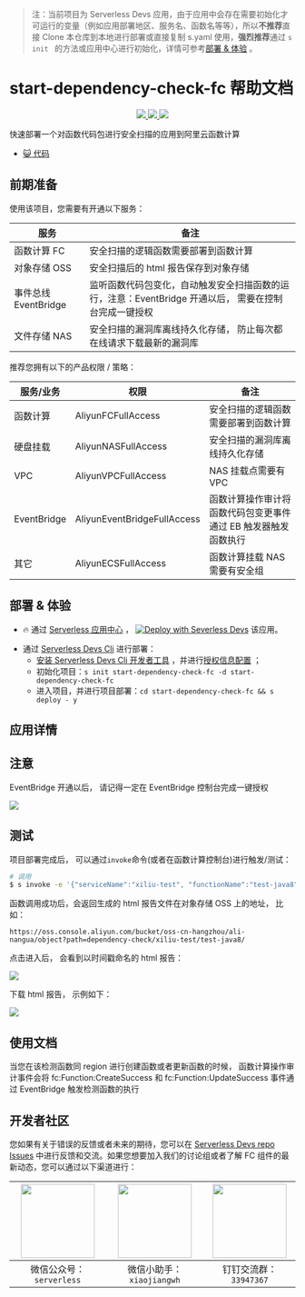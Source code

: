 > 注：当前项目为 Serverless Devs 应用，由于应用中会存在需要初始化才可运行的变量（例如应用部署地区、服务名、函数名等等），所以**不推荐**直接 Clone 本仓库到本地进行部署或直接复制 s.yaml 使用，**强烈推荐**通过 `s init ` 的方法或应用中心进行初始化，详情可参考[部署 & 体验](#部署--体验) 。

# start-dependency-check-fc 帮助文档

<p align="center" class="flex justify-center">
    <a href="https://www.serverless-devs.com" class="ml-1">
    <img src="http://editor.devsapp.cn/icon?package=start-dependency-check-fc&type=packageType">
  </a>
  <a href="http://www.devsapp.cn/details.html?name=start-dependency-check-fc" class="ml-1">
    <img src="http://editor.devsapp.cn/icon?package=start-dependency-check-fc&type=packageVersion">
  </a>
  <a href="http://www.devsapp.cn/details.html?name=start-dependency-check-fc" class="ml-1">
    <img src="http://editor.devsapp.cn/icon?package=start-dependency-check-fc&type=packageDownload">
  </a>
</p>

<description>

快速部署一个对函数代码包进行安全扫描的应用到阿里云函数计算

</description>

<codeUrl>

- [:smiley_cat: 代码](https://github.com/devsapp/start-dependency-check-fc/tree/main/src)

</codeUrl>
<preview>

</preview>

## 前期准备

使用该项目，您需要有开通以下服务：

<service>

| 服务                 | 备注                                                                                                  |
| -------------------- | ----------------------------------------------------------------------------------------------------- |
| 函数计算 FC          | 安全扫描的逻辑函数需要部署到函数计算                                                                  |
| 对象存储 OSS         | 安全扫描后的 html 报告保存到对象存储                                                                  |
| 事件总线 EventBridge | 监听函数代码包变化，自动触发安全扫描函数的运行，注意：EventBridge 开通以后， 需要在控制台完成一键授权 |
| 文件存储 NAS         | 安全扫描的漏洞库离线持久化存储， 防止每次都在线请求下载最新的漏洞库                                   |

</service>

推荐您拥有以下的产品权限 / 策略：
<auth>

| 服务/业务   | 权限                        | 备注                                                           |
| ----------- | --------------------------- | -------------------------------------------------------------- |
| 函数计算    | AliyunFCFullAccess          | 安全扫描的逻辑函数需要部署到函数计算                           |
| 硬盘挂载    | AliyunNASFullAccess         | 安全扫描的漏洞库离线持久化存储                                 |
| VPC         | AliyunVPCFullAccess         | NAS 挂载点需要有 VPC                                           |
| EventBridge | AliyunEventBridgeFullAccess | 函数计算操作审计将函数代码包变更事件通过 EB 触发器触发函数执行 |
| 其它        | AliyunECSFullAccess         | 函数计算挂载 NAS 需要有安全组                                  |

</auth>

<remark>

</remark>

<disclaimers>

</disclaimers>

## 部署 & 体验

<appcenter>
   
- :fire: 通过 [Serverless 应用中心](https://fcnext.console.aliyun.com/applications/create?template=start-dependency-check-fc) ，
  [![Deploy with Severless Devs](https://img.alicdn.com/imgextra/i1/O1CN01w5RFbX1v45s8TIXPz_!!6000000006118-55-tps-95-28.svg)](https://fcnext.console.aliyun.com/applications/create?template=start-dependency-check-fc) 该应用。
   
</appcenter>
<deploy>
    
- 通过 [Serverless Devs Cli](https://www.serverless-devs.com/serverless-devs/install) 进行部署：
  - [安装 Serverless Devs Cli 开发者工具](https://www.serverless-devs.com/serverless-devs/install) ，并进行[授权信息配置](https://docs.serverless-devs.com/fc/config) ；
  - 初始化项目：`s init start-dependency-check-fc -d start-dependency-check-fc `
  - 进入项目，并进行项目部署：`cd start-dependency-check-fc && s deploy - y`
   
</deploy>

## 应用详情

<appdetail id="flushContent">

## 注意

EventBridge 开通以后， 请记得一定在 EventBridge 控制台完成一键授权

![](http://image.editor.devsapp.cn/alibaba/1ZskrcBFExw9Fuuadhwz.png)

## 测试

项目部署完成后， 可以通过`invoke`命令(或者在函数计算控制台)进行触发/测试：

```bash
# 调用
$ s invoke -e '{"serviceName":"xiliu-test", "functionName":"test-java8"}'
```

函数调用成功后，会返回生成的 html 报告文件在对象存储 OSS 上的地址， 比如：

```
https://oss.console.aliyun.com/bucket/oss-cn-hangzhou/ali-nangua/object?path=dependency-check/xiliu-test/test-java8/
```

点击进入后， 会看到以时间戳命名的 html 报告：

![](http://image.editor.devsapp.cn/alibaba/vjcduwe85hE2dAwS4kvA.png)

下载 html 报告， 示例如下：

![](http://image.editor.devsapp.cn/alibaba/3d79E3vxge69EqFwB8Ek.png)

</appdetail>

## 使用文档

<usedetail id="flushContent">

当您在该检测函数同 region 进行创建函数或者更新函数的时候， 函数计算操作审计事件会将 fc:Function:CreateSuccess 和 fc:Function:UpdateSuccess 事件通过 EventBridge 触发检测函数的执行

</usedetail>

<devgroup>

## 开发者社区

您如果有关于错误的反馈或者未来的期待，您可以在 [Serverless Devs repo Issues](https://github.com/serverless-devs/serverless-devs/issues) 中进行反馈和交流。如果您想要加入我们的讨论组或者了解 FC 组件的最新动态，您可以通过以下渠道进行：

<p align="center">

| <img src="https://serverless-article-picture.oss-cn-hangzhou.aliyuncs.com/1635407298906_20211028074819117230.png" width="130px" > | <img src="https://serverless-article-picture.oss-cn-hangzhou.aliyuncs.com/1635407044136_20211028074404326599.png" width="130px" > | <img src="https://serverless-article-picture.oss-cn-hangzhou.aliyuncs.com/1635407252200_20211028074732517533.png" width="130px" > |
| --------------------------------------------------------------------------------------------------------------------------------- | --------------------------------------------------------------------------------------------------------------------------------- | --------------------------------------------------------------------------------------------------------------------------------- |
| <center>微信公众号：`serverless`</center>                                                                                         | <center>微信小助手：`xiaojiangwh`</center>                                                                                        | <center>钉钉交流群：`33947367`</center>                                                                                           |

</p>
</devgroup>
